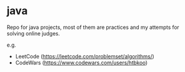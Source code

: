 # java
Repo for java projects, most of them are practices and my attempts for solving online judges.

e.g. 

* LeetCode (https://leetcode.com/problemset/algorithms/) 
* CodeWars (https://www.codewars.com/users/htbkoo)